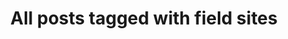 ---
layout: tag
title: "All posts tagged with field sites"
permalink: /weblog/tags/field-sites/
taxonomy: field sites
---